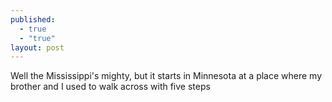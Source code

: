 ```yaml
---
published: 
  - true
  - "true"
layout: post
---
```


Well the Mississippi's mighty, but it starts in Minnesota
at a place where my brother and I used to walk across with five steps
